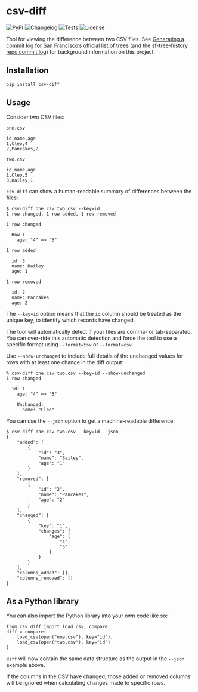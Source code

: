 # csv-diff

[![PyPI](https://img.shields.io/pypi/v/csv-diff.svg)](https://pypi.org/project/csv-diff/)
[![Changelog](https://img.shields.io/github/v/release/simonw/csv-diff?include_prereleases&label=changelog)](https://github.com/simonw/csv-diff/releases)
[![Tests](https://github.com/simonw/csv-diff/workflows/Test/badge.svg)](https://github.com/simonw/csv-diff/actions?query=workflow%3ATest)
[![License](https://img.shields.io/badge/license-Apache%202.0-blue.svg)](https://github.com/simonw/csv-diff/blob/main/LICENSE)

Tool for viewing the difference between two CSV files. See [Generating a commit log for San Francisco’s official list of trees](https://simonwillison.net/2019/Mar/13/tree-history/) (and the [sf-tree-history repo commit log](https://github.com/simonw/sf-tree-history/commits)) for background information on this project.

## Installation

    pip install csv-diff

## Usage

Consider two CSV files:

`one.csv`

    id,name,age
    1,Cleo,4
    2,Pancakes,2

`two.csv`

    id,name,age
    1,Cleo,5
    3,Bailey,1

`csv-diff` can show a human-readable summary of differences between the files:

    $ csv-diff one.csv two.csv --key=id
    1 row changed, 1 row added, 1 row removed

    1 row changed

      Row 1
        age: "4" => "5"

    1 row added

      id: 3
      name: Bailey
      age: 1

    1 row removed

      id: 2
      name: Pancakes
      age: 2

The `--key=id` option means that the `id` column should be treated as the unique key, to identify which records have changed.

The tool will automatically detect if your files are comma- or tab-separated. You can over-ride this automatic detection and force the tool to use a specific format using `--format=tsv` or `--format=csv`.

Use `--show-unchanged` to include full details of the unchanged values for rows with at least one change in the diff output:

    % csv-diff one.csv two.csv --key=id --show-unchanged
    1 row changed

      id: 1
        age: "4" => "5"

        Unchanged:
          name: "Cleo"

You can use the `--json` option to get a machine-readable difference:

    $ csv-diff one.csv two.csv --key=id --json
    {
        "added": [
            {
                "id": "3",
                "name": "Bailey",
                "age": "1"
            }
        ],
        "removed": [
            {
                "id": "2",
                "name": "Pancakes",
                "age": "2"
            }
        ],
        "changed": [
            {
                "key": "1",
                "changes": {
                    "age": [
                        "4",
                        "5"
                    ]
                }
            }
        ],
        "columns_added": [],
        "columns_removed": []
    }

## As a Python library

You can also import the Python library into your own code like so:

    from csv_diff import load_csv, compare
    diff = compare(
        load_csv(open("one.csv"), key="id"),
        load_csv(open("two.csv"), key="id")
    )

`diff` will now contain the same data structure as the output in the `--json` example above.

If the columns in the CSV have changed, those added or removed columns will be ignored when calculating changes made to specific rows.
